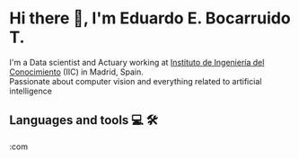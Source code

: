 # Hi there 👋, I'm Eduardo E. Bocarruido T.

I'm a Data scientist and Actuary working at [Instituto de Ingeniería del Conocimiento](https://www.iic.uam.es/) (IIC) in Madrid, Spain.  
Passionate about computer vision and everything related to artificial intelligence

## Languages and tools 💻 :hammer_and_wrench:
:com
<!--
**ediboc/ediboc** is a ✨ _special_ ✨ repository because its `README.md` (this file) appears on your GitHub profile.

Here are some ideas to get you started:

- 🔭 I’m currently working on ...
- 🌱 I’m currently learning ...
- 👯 I’m looking to collaborate on ...
- 🤔 I’m looking for help with ...
- 💬 Ask me about ...
- 📫 How to reach me: ...
- 😄 Pronouns: ...
- ⚡ Fun fact: ...
-->

